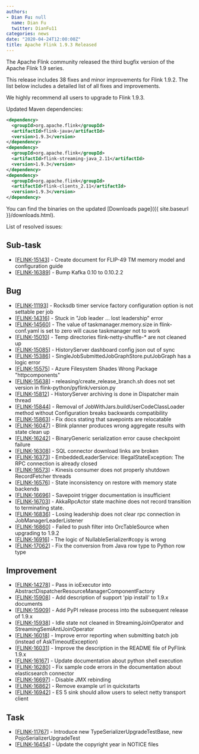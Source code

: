 ```yaml
---
authors:
- Dian Fu: null
  name: Dian Fu
  twitter: DianFu11
categories: news
date: "2020-04-24T12:00:00Z"
title: Apache Flink 1.9.3 Released
---
```


The Apache Flink community released the third bugfix version of the Apache Flink 1.9 series.

This release includes 38 fixes and minor improvements for Flink 1.9.2. The list below includes a detailed list of all fixes and improvements.

We highly recommend all users to upgrade to Flink 1.9.3.

Updated Maven dependencies:

```xml
<dependency>
  <groupId>org.apache.flink</groupId>
  <artifactId>flink-java</artifactId>
  <version>1.9.3</version>
</dependency>
<dependency>
  <groupId>org.apache.flink</groupId>
  <artifactId>flink-streaming-java_2.11</artifactId>
  <version>1.9.3</version>
</dependency>
<dependency>
  <groupId>org.apache.flink</groupId>
  <artifactId>flink-clients_2.11</artifactId>
  <version>1.9.3</version>
</dependency>
```

You can find the binaries on the updated [Downloads page]({{ site.baseurl }}/downloads.html).

List of resolved issues:

<h2>        Sub-task
</h2>
<ul>
<li>[<a href='https://issues.apache.org/jira/browse/FLINK-15143'>FLINK-15143</a>] -         Create document for FLIP-49 TM memory model and configuration guide
</li>
<li>[<a href='https://issues.apache.org/jira/browse/FLINK-16389'>FLINK-16389</a>] -         Bump Kafka 0.10 to 0.10.2.2
</li>
</ul>
        
<h2>        Bug
</h2>
<ul>
<li>[<a href='https://issues.apache.org/jira/browse/FLINK-11193'>FLINK-11193</a>] -         Rocksdb timer service factory configuration option is not settable per job
</li>
<li>[<a href='https://issues.apache.org/jira/browse/FLINK-14316'>FLINK-14316</a>] -         Stuck in &quot;Job leader ... lost leadership&quot; error
</li>
<li>[<a href='https://issues.apache.org/jira/browse/FLINK-14560'>FLINK-14560</a>] -         The value of taskmanager.memory.size in flink-conf.yaml is set to zero will cause taskmanager not to work 
</li>
<li>[<a href='https://issues.apache.org/jira/browse/FLINK-15010'>FLINK-15010</a>] -         Temp directories flink-netty-shuffle-* are not cleaned up
</li>
<li>[<a href='https://issues.apache.org/jira/browse/FLINK-15085'>FLINK-15085</a>] -         HistoryServer dashboard config json out of sync
</li>
<li>[<a href='https://issues.apache.org/jira/browse/FLINK-15386'>FLINK-15386</a>] -         SingleJobSubmittedJobGraphStore.putJobGraph has a logic error
</li>
<li>[<a href='https://issues.apache.org/jira/browse/FLINK-15575'>FLINK-15575</a>] -         Azure Filesystem Shades Wrong Package &quot;httpcomponents&quot;
</li>
<li>[<a href='https://issues.apache.org/jira/browse/FLINK-15638'>FLINK-15638</a>] -         releasing/create_release_branch.sh does not set version in flink-python/pyflink/version.py
</li>
<li>[<a href='https://issues.apache.org/jira/browse/FLINK-15812'>FLINK-15812</a>] -         HistoryServer archiving is done in Dispatcher main thread
</li>
<li>[<a href='https://issues.apache.org/jira/browse/FLINK-15844'>FLINK-15844</a>] -         Removal of JobWithJars.buildUserCodeClassLoader method without Configuration breaks backwards compatibility
</li>
<li>[<a href='https://issues.apache.org/jira/browse/FLINK-15863'>FLINK-15863</a>] -         Fix docs stating that savepoints are relocatable
</li>
<li>[<a href='https://issues.apache.org/jira/browse/FLINK-16047'>FLINK-16047</a>] -         Blink planner produces wrong aggregate results with state clean up
</li>
<li>[<a href='https://issues.apache.org/jira/browse/FLINK-16242'>FLINK-16242</a>] -         BinaryGeneric serialization error cause checkpoint failure
</li>
<li>[<a href='https://issues.apache.org/jira/browse/FLINK-16308'>FLINK-16308</a>] -         SQL connector download links are broken
</li>
<li>[<a href='https://issues.apache.org/jira/browse/FLINK-16373'>FLINK-16373</a>] -         EmbeddedLeaderService: IllegalStateException: The RPC connection is already closed
</li>
<li>[<a href='https://issues.apache.org/jira/browse/FLINK-16573'>FLINK-16573</a>] -         Kinesis consumer does not properly shutdown RecordFetcher threads
</li>
<li>[<a href='https://issues.apache.org/jira/browse/FLINK-16576'>FLINK-16576</a>] -         State inconsistency on restore with memory state backends
</li>
<li>[<a href='https://issues.apache.org/jira/browse/FLINK-16696'>FLINK-16696</a>] -         Savepoint trigger documentation is insufficient
</li>
<li>[<a href='https://issues.apache.org/jira/browse/FLINK-16703'>FLINK-16703</a>] -         AkkaRpcActor state machine does not record transition to terminating state.
</li>
<li>[<a href='https://issues.apache.org/jira/browse/FLINK-16836'>FLINK-16836</a>] -         Losing leadership does not clear rpc connection in JobManagerLeaderListener
</li>
<li>[<a href='https://issues.apache.org/jira/browse/FLINK-16860'>FLINK-16860</a>] -         Failed to push filter into OrcTableSource when upgrading to 1.9.2
</li>
<li>[<a href='https://issues.apache.org/jira/browse/FLINK-16916'>FLINK-16916</a>] -         The logic of NullableSerializer#copy is wrong
</li>
<li>[<a href='https://issues.apache.org/jira/browse/FLINK-17062'>FLINK-17062</a>] -         Fix the conversion from Java row type to Python row type
</li>
</ul>
                
<h2>        Improvement
</h2>
<ul>
<li>[<a href='https://issues.apache.org/jira/browse/FLINK-14278'>FLINK-14278</a>] -         Pass in ioExecutor into AbstractDispatcherResourceManagerComponentFactory
</li>
<li>[<a href='https://issues.apache.org/jira/browse/FLINK-15908'>FLINK-15908</a>] -         Add description of support &#39;pip install&#39; to 1.9.x documents
</li>
<li>[<a href='https://issues.apache.org/jira/browse/FLINK-15909'>FLINK-15909</a>] -         Add PyPI release process into the subsequent release of 1.9.x 
</li>
<li>[<a href='https://issues.apache.org/jira/browse/FLINK-15938'>FLINK-15938</a>] -         Idle state not cleaned in StreamingJoinOperator and StreamingSemiAntiJoinOperator
</li>
<li>[<a href='https://issues.apache.org/jira/browse/FLINK-16018'>FLINK-16018</a>] -         Improve error reporting when submitting batch job (instead of AskTimeoutException)
</li>
<li>[<a href='https://issues.apache.org/jira/browse/FLINK-16031'>FLINK-16031</a>] -         Improve the description in the README file of PyFlink 1.9.x
</li>
<li>[<a href='https://issues.apache.org/jira/browse/FLINK-16167'>FLINK-16167</a>] -         Update documentation about python shell execution
</li>
<li>[<a href='https://issues.apache.org/jira/browse/FLINK-16280'>FLINK-16280</a>] -         Fix sample code errors in the documentation about elasticsearch connector
</li>
<li>[<a href='https://issues.apache.org/jira/browse/FLINK-16697'>FLINK-16697</a>] -         Disable JMX rebinding
</li>
<li>[<a href='https://issues.apache.org/jira/browse/FLINK-16862'>FLINK-16862</a>] -         Remove example url in quickstarts
</li>
<li>[<a href='https://issues.apache.org/jira/browse/FLINK-16942'>FLINK-16942</a>] -         ES 5 sink should allow users to select netty transport client
</li>
</ul>
            
<h2>        Task
</h2>
<ul>
<li>[<a href='https://issues.apache.org/jira/browse/FLINK-11767'>FLINK-11767</a>] -         Introduce new TypeSerializerUpgradeTestBase, new PojoSerializerUpgradeTest
</li>
<li>[<a href='https://issues.apache.org/jira/browse/FLINK-16454'>FLINK-16454</a>] -         Update the copyright year in NOTICE files
</li>
</ul>
